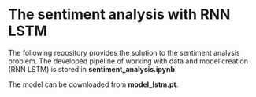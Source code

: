 # The sentiment analysis with RNN LSTM

The following repository provides the solution to the sentiment analysis problem. The developed pipeline of working with data and model creation (RNN LSTM) is stored in **sentiment_analysis.ipynb**.

The model can be downloaded from **model_lstm.pt**.